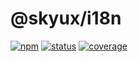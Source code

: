 # @skyux/i18n

[![npm](https://img.shields.io/npm/v/@skyux/i18n.svg)](https://www.npmjs.com/package/@skyux/i18n)
[![status](https://travis-ci.org/blackbaud/skyux-i18n.svg?branch=master)](https://travis-ci.org/blackbaud/skyux-i18n)
[![coverage](https://codecov.io/gh/blackbaud/skyux-i18n/branch/master/graphs/badge.svg?branch=master)](https://codecov.io/gh/blackbaud/skyux-i18n/branch/master)
